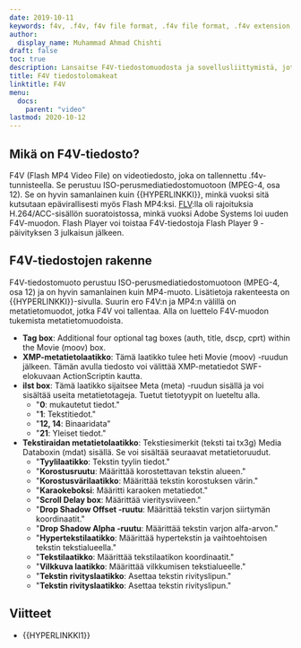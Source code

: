 ```yaml
---
date: 2019-10-11
keywords: f4v, .f4v, f4v file format, .f4v file format, .f4v extension, f4v extension, f4v video format, how to open f4v files, what are f4v files
author:
  display_name: Muhammad Ahmad Chishti
draft: false
toc: true
description: Lansaitse F4V-tiedostomuodosta ja sovellusliittymistä, jotka voivat luoda ja avata F4V-tiedostones
title: F4V tiedostolomakeat
linktitle: F4V
menu:
  docs:
    parent: "video"
lastmod: 2020-10-12
---
```


## Mikä on F4V-tiedosto? ##

F4V (Flash MP4 Video File) on videotiedosto, joka on tallennettu .f4v-tunnisteella. Se perustuu ISO-perusmediatiedostomuotoon (MPEG-4, osa 12). Se on hyvin samanlainen kuin {{HYPERLINKKI}}, minkä vuoksi sitä kutsutaan epävirallisesti myös Flash MP4:ksi. [FLV](/video/flv/):lla oli rajoituksia H.264/ACC-sisällön suoratoistossa, minkä vuoksi Adobe Systems loi uuden F4V-muodon. Flash Player voi toistaa F4V-tiedostoja Flash Player 9 -päivityksen 3 julkaisun jälkeen.

## F4V-tiedostojen rakenne ##

F4V-tiedostomuoto perustuu ISO-perusmediatiedostomuotoon (MPEG-4, osa 12) ja on hyvin samanlainen kuin MP4-muoto. Lisätietoja rakenteesta on {{HYPERLINKKI}}-sivulla. Suurin ero F4V:n ja MP4:n välillä on metatietomuodot, jotka F4V voi tallentaa. Alla on luettelo F4V-muodon tukemista metatietomuodoista.

- **Tag box**: Additional four optional tag boxes (auth, title, dscp, cprt) within the Movie (moov) box.
- **XMP-metatietolaatikko**: Tämä laatikko tulee heti Movie (moov) -ruudun jälkeen. Tämän avulla tiedosto voi välittää XMP-metatiedot SWF-elokuvaan ActionScriptin kautta.
- **ilst box**: Tämä laatikko sijaitsee Meta (meta) -ruudun sisällä ja voi sisältää useita metatietotageja. Tuetut tietotyypit on lueteltu alla.
  - "**0**: mukautetut tiedot."
  - "**1**: Tekstitiedot."
  - "**12, 14**: Binaaridata"
  - "**21**: Yleiset tiedot."
- **Tekstiraidan metatietolaatikko**: Tekstiesimerkit (teksti tai tx3g) Media Databoxin (mdat) sisällä. Se voi sisältää seuraavat metatietoruudut.
  - "**Tyylilaatikko**: Tekstin tyylin tiedot."
  - "**Korostusruutu**: Määrittää korostettavan tekstin alueen."
  - "**Korostusvärilaatikko**: Määrittää tekstin korostuksen värin."
  - "**Karaokeboksi**: Määritti karaoken metatiedot."
  - "**Scroll Delay box**: Määrittää vieritysviiveen."
  - "**Drop Shadow Offset -ruutu**: Määrittää tekstin varjon siirtymän koordinaatit."
  - "**Drop Shadow Alpha -ruutu**: Määrittää tekstin varjon alfa-arvon."
  - "**Hypertekstilaatikko**: Määrittää hypertekstin ja vaihtoehtoisen tekstin tekstialueella."
  - "**Tekstilaatikko**: Määrittää tekstilaatikon koordinaatit."
  - "**Vilkkuva laatikko**: Määrittää vilkkumisen tekstialueelle."
  - "**Tekstin rivityslaatikko**: Asettaa tekstin rivityslipun."
  - "**Tekstin rivityslaatikko**: Asettaa tekstin rivityslipun."

## Viitteet ##

- {{HYPERLINKKI1}}

